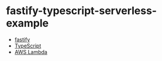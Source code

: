 # fastify-typescript-serverless-example

- [fastify](https://www.fastify.io/)
- [TypeScript](https://www.typescriptlang.org/)
- [AWS Lambda](https://aws.amazon.com/lambda/)
